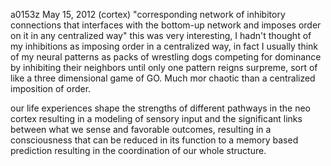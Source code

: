 a0153z
May 15, 2012
(cortex) 
"corresponding network of inhibitory connections that interfaces with the bottom-up network and imposes order on it in any centralized way" this was very interesting, I hadn't thought of my inhibitions as imposing order in a centralized way, in fact I usually think of my neural patterns as packs of wrestling dogs competing for dominance by inhibiting their neighbors until only one pattern reigns surpreme, sort of like a three dimensional game of GO. Much mor chaotic than a centralized imposition of order. 

our life experiences shape the strengths of different pathways in the neo cortex resulting in a modeling of sensory input and the significant links between what we sense and favorable outcomes, resulting in a consciousness that can be reduced in its function to a memory based prediction resulting in the coordination of our whole structure.
